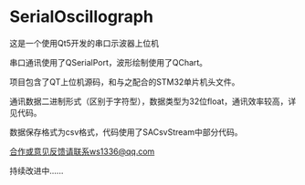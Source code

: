 # SerialOscillograph
这是一个使用Qt5开发的串口示波器上位机

串口通讯使用了QSerialPort，波形绘制使用了QChart。

项目包含了QT上位机源码，和与之配合的STM32单片机头文件。

通讯数据二进制形式（区别于字符型），数据类型为32位float，通讯效率较高，详见代码。

数据保存格式为csv格式，代码使用了SACsvStream中部分代码。

合作或意见反馈请联系ws1336@qq.com

持续改进中......
